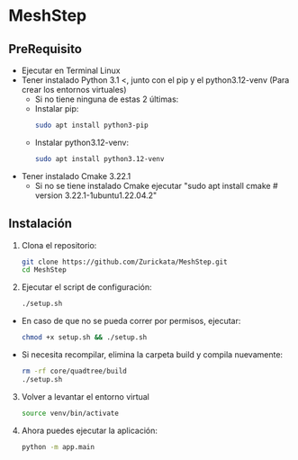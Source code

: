 # MeshStep

## PreRequisito
- Ejecutar en Terminal Linux
- Tener instalado Python 3.1 <, junto con el pip y el python3.12-venv (Para crear los entornos virtuales)
    - Si no tiene ninguna de estas 2 últimas:
    - Instalar pip:
        ```bash
        sudo apt install python3-pip
    - Instalar python3.12-venv:
        ```bash
        sudo apt install python3.12-venv

- Tener instalado Cmake 3.22.1 
    - Si no se tiene instalado Cmake ejecutar "sudo apt install cmake # version 3.22.1-1ubuntu1.22.04.2"

## Instalación

1. Clona el repositorio:
    ```bash
   git clone https://github.com/Zurickata/MeshStep.git
   cd MeshStep

2. Ejecutar el script de configuración:
    ```bash
   ./setup.sh
    
- En caso de que no se pueda correr por permisos, ejecutar:
    ```bash
    chmod +x setup.sh && ./setup.sh

- Si necesita recompilar, elimina la carpeta build y compila nuevamente:
    ```bash
    rm -rf core/quadtree/build
    ./setup.sh

3. Volver a levantar el entorno virtual
    ```bash
    source venv/bin/activate

4. Ahora puedes ejecutar la aplicación:
    ```bash
    python -m app.main
